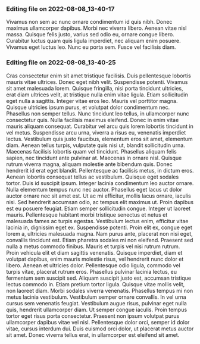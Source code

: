 

### Editing file on 2022-08-08_13-40-17

Vivamus non sem ac nunc ornare condimentum id quis nibh. Donec maximus ullamcorper dapibus. Morbi nec viverra libero. Aenean vitae nisl massa. Quisque felis justo, varius sed odio eu, ornare congue libero. Curabitur luctus quam quis ligula imperdiet, nec aliquam enim posuere. Vivamus eget luctus leo. Nunc eu porta sem. Fusce vel facilisis diam.




### Editing file on 2022-08-08_13-40-25

Cras consectetur enim sit amet tristique facilisis. Duis pellentesque lobortis mauris vitae ultrices. Donec eget nibh velit. Suspendisse potenti. Vivamus sit amet malesuada lorem. Quisque fringilla, nisi porta tincidunt ultricies, erat diam ultrices velit, at tristique nulla enim vitae ligula. Etiam sollicitudin eget nulla a sagittis.
Integer vitae eros leo. Mauris vel porttitor magna. Quisque ultricies ipsum purus, et volutpat dolor condimentum nec. Phasellus non semper tellus. Nunc tincidunt leo tellus, in ullamcorper nunc consectetur quis. Nulla facilisis maximus eleifend. Donec in enim vitae mauris aliquam consequat. Curabitur vel arcu quis lorem lobortis tincidunt in vel metus. Suspendisse arcu urna, viverra a risus eu, venenatis imperdiet lectus. Vestibulum quis justo faucibus, elementum eros sit amet, elementum diam. Aenean tellus turpis, vulputate quis nisi ut, blandit sollicitudin urna.
Maecenas facilisis lobortis quam vel tincidunt. Phasellus aliquam felis sapien, nec tincidunt ante pulvinar at. Maecenas in ornare nisl. Quisque rutrum viverra magna, aliquam molestie ante bibendum quis. Donec hendrerit id erat eget blandit. Pellentesque ac facilisis metus, in dictum eros. Aenean lobortis consequat tellus ac vestibulum. Quisque eget sodales tortor. Duis id suscipit ipsum. Integer lacinia condimentum leo auctor ornare. Nulla elementum tempus nunc nec auctor. Phasellus eget lacus ut dolor auctor ornare nec sit amet est. Ut ac mi efficitur, mollis lacus ornare, iaculis nisi. Sed hendrerit accumsan odio, ac tempus elit maximus ut. Proin dapibus est eu posuere feugiat. Etiam semper sollicitudin congue.
Integer ut laoreet mauris. Pellentesque habitant morbi tristique senectus et netus et malesuada fames ac turpis egestas. Vestibulum lectus enim, efficitur vitae lacinia in, dignissim eget ex. Suspendisse potenti. Proin elit ex, congue eget lorem a, ultricies malesuada magna. Nam purus ante, placerat non nisi eget, convallis tincidunt est. Etiam pharetra sodales mi non eleifend. Praesent sed nulla a metus commodo finibus. Mauris et turpis vel nisi rutrum rutrum. Proin vehicula elit et diam sagittis venenatis. Quisque imperdiet, diam et volutpat dapibus, enim mauris molestie risus, vel hendrerit nunc dolor et libero. Aenean et ultricies dolor. Pellentesque odio ligula, commodo vel turpis vitae, placerat rutrum eros. Phasellus pulvinar lacinia lectus, eu fermentum sem suscipit sed. Aliquam suscipit justo est, accumsan tristique lectus commodo in.
Etiam pretium tortor ligula. Quisque vitae mollis velit, non laoreet diam. Morbi sodales viverra venenatis. Phasellus tempus mi non metus lacinia vestibulum. Vestibulum semper ornare convallis. In vel urna cursus sem venenatis feugiat. Vestibulum augue risus, pulvinar eget nulla quis, hendrerit ullamcorper diam. Ut semper congue iaculis. Proin tempus tortor eget risus porta consectetur. Praesent non ipsum volutpat purus ullamcorper dapibus vitae vel nisl. Pellentesque dolor orci, semper id dolor vitae, cursus interdum dui. Duis euismod orci dolor, ut placerat metus auctor sit amet. Donec viverra tellus erat, in ullamcorper est eleifend sit amet.


